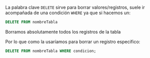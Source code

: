 La palabra clave `DELETE` sirve para borrar valores/registros, suele ir acompañada de una condición `WHERE` ya que si hacemos un:

```sql
DELETE FROM nombreTabla 
```

Borramos absolutamente todos los registros de la tabla

Por lo que como la usaríamos para borrar un registro especifico:

```sql
DELETE FROM nombreTabla WHERE condicion;
```

